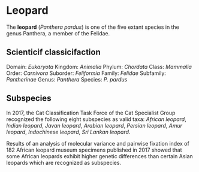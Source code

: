 
# Leopard

The __leopard__ (_Panthera pardus_) is one of the five extant species in the genus Panthera, a member of the Felidae.

## Scienticif classicifaction

Domain: _Eukaryota_
Kingdom: _Animalia_
Phylum: _Chordata_
Class: _Mammalia_
Order: _Carnivora_
Suborder: _Feliformia_
Family: _Felidae_
Subfamily: _Pantherinae_
Genus: _Panthera_
Species: _P. pardus_

## Subspecies

In 2017, the Cat Classification Task Force of the Cat Specialist Group recognized the following eight subspecies as valid taxa: _African leopard_, _Indian leopard_, _Javan leopard_, _Arabian leopard_, _Persian leopard_, _Amur leopard_, _Indochinese leopard_, _Sri Lankan leopard_.

Results of an analysis of molecular variance and pairwise fixation index of 182 African leopard museum specimens published in 2017 showed that some African leopards exhibit higher genetic differences than certain Asian leopards which are recognized as subspecies.
